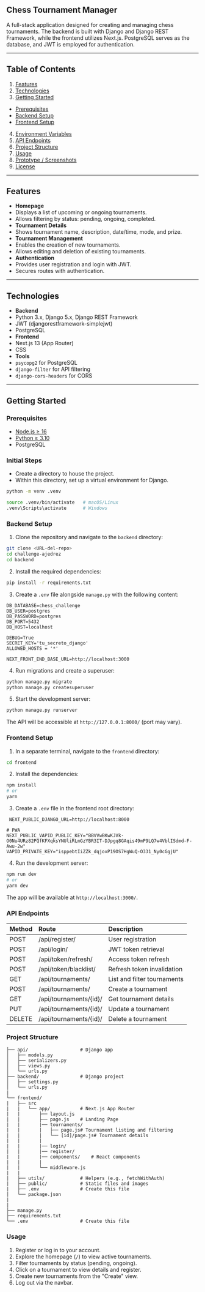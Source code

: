 ## Chess Tournament Manager

A full-stack application designed for creating and managing chess tournaments. The backend is built with Django and Django REST Framework, while the frontend utilizes Next.js. PostgreSQL serves as the database, and JWT is employed for authentication.

---

## Table of Contents

1.  [Features](#features)
2.  [Technologies](#technologies)
3.  [Getting Started](#getting-started)
  *   [Prerequisites](#prerequisites)
  *   [Backend Setup](#backend-setup)
  *   [Frontend Setup](#frontend-setup)
4.  [Environment Variables](#environment-variables)
5.  [API Endpoints](#api-endpoints)
6.  [Project Structure](#project-structure)
7.  [Usage](#usage)
8.  [Prototype / Screenshots](#prototype--screenshots)
9.  [License](#license)

---

## Features

*   **Homepage**
  *   Displays a list of upcoming or ongoing tournaments.
  *   Allows filtering by status: pending, ongoing, completed.
*   **Tournament Details**
  *   Shows tournament name, description, date/time, mode, and prize.
*   **Tournament Management**
  *   Enables the creation of new tournaments.
  *   Allows editing and deletion of existing tournaments.
*   **Authentication**
  *   Provides user registration and login with JWT.
  *   Secures routes with authentication.

---

## Technologies

*   **Backend**
  *   Python 3.x, Django 5.x, Django REST Framework
  *   JWT (djangorestframework-simplejwt)
  *   PostgreSQL
*   **Frontend**
  *   Next.js 13 (App Router)
  *   CSS
*   **Tools**
  *   `psycopg2` for PostgreSQL
  *   `django-filter` for API filtering
  *   `django-cors-headers` for CORS

---

## Getting Started

### Prerequisites

*   [Node.js ≥ 16](https://nodejs.org/)
*   [Python ≥ 3.10](https://www.python.org/)
*   PostgreSQL

### Initial Steps

*   Create a directory to house the project.
*   Within this directory, set up a virtual environment for Django.

  ```bash
  python -m venv .venv
   ```
  
  ```bash
  source .venv/bin/activate   # macOS/Linux
  .venv\Scripts\activate      # Windows
  ```

### Backend Setup

1.  Clone the repository and navigate to the `backend` directory:

  ```bash
  git clone <URL-del-repo>
  cd challenge-ajedrez
  cd backend
  ```
2.  Install the required dependencies:

  ```bash
  pip install -r requirements.txt
  ```
3.  Create a `.env` file alongside `manage.py` with the following content:

  ```
  DB_DATABASE=chess_challenge
  DB_USER=postgres
  DB_PASSWORD=postgres
  DB_PORT=5432
  DB_HOST=localhost

  DEBUG=True
  SECRET_KEY='tu_secreto_django'
  ALLOWED_HOSTS = '*'

  NEXT_FRONT_END_BASE_URL=http://localhost:3000
  ```
4.  Run migrations and create a superuser:

  ```bash
  python manage.py migrate
  python manage.py createsuperuser
  ```
5.  Start the development server:

  ```bash
  python manage.py runserver
  ```

  The API will be accessible at `http://127.0.0.1:8000/` (port may vary).

### Frontend Setup

1.  In a separate terminal, navigate to the `frontend` directory:

  ```bash
  cd frontend
  ```
2.  Install the dependencies:

  ```bash
  npm install
  # or
  yarn
  ```
3.  Create a `.env` file in the frontend root directory:

  ```
   NEXT_PUBLIC_DJANGO_URL=http://localhost:8000

  # PWA
  NEXT_PUBLIC_VAPID_PUBLIC_KEY="BBVVwBKwKJVk-O0Nu4URz82PQfKFXqksYNUliRLmGzYBR3IT-DJpgq8GAqis49mP9LQ7w4VblISdmd-F-Awu-2w"
  VAPID_PRIVATE_KEY="isppebtIiZZk_dqjoxP19OS7HgWuQ-O331_Ny0cGgjU"
  ```
4.  Run the development server:

  ```bash
  npm run dev
  # or
  yarn dev
  ```

  The app will be available at `http://localhost:3000/`.

### API Endpoints

| Method | Route                   | Description                     |
| :----- | :---------------------- | :------------------------------ |
| POST   | /api/register/          | User registration               |
| POST   | /api/login/             | JWT token retrieval             |
| POST   | /api/token/refresh/     | Access token refresh            |
| POST   | /api/token/blacklist/   | Refresh token invalidation      |
| GET    | /api/tournaments/       | List and filter tournaments    |
| POST   | /api/tournaments/       | Create a tournament             |
| GET    | /api/tournaments/{id}/  | Get tournament details          |
| PUT    | /api/tournaments/{id}/  | Update a tournament             |
| DELETE | /api/tournaments/{id}/ | Delete a tournament             |

### Project Structure

```
├── api/                   # Django app
│   ├── models.py
│   ├── serializers.py
│   ├── views.py
│   └── urls.py
├── backend/               # Django project
│   ├── settings.py
│   └── urls.py
|
└── frontend/
|   ├── src
|   |   └── app/           # Next.js App Router
|   |       ├── layout.js
|   |       ├── page.js    # Landing Page
|   |       |── tournaments/
|   |       |   ├── page.js# Tournament listing and filtering
|   |       |   └── [id]/page.js# Tournament details
|   |       |
|   |       |── login/
|   |       |── register/
|   |       |── components/    # React components
|   |       |
|   |       └── middleware.js
|   |
|   ├── utils/             # Helpers (e.g., fetchWithAuth)
|   ├── public/            # Static files and images
|   ├── .env               # Create this file
|   └── package.json
|
|
├── manage.py
├── requirements.txt
└── .env                   # Create this file
```

### Usage

1.  Register or log in to your account.
2.  Explore the homepage (`/`) to view active tournaments.
3.  Filter tournaments by status (pending, ongoing).
4.  Click on a tournament to view details and register.
5.  Create new tournaments from the "Create" view.
6.  Log out via the navbar.
